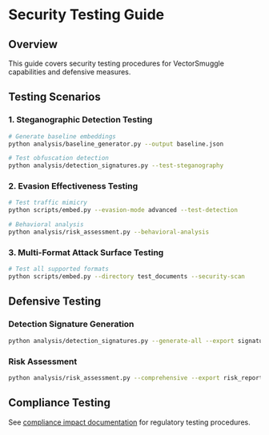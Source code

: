 # Security Testing Guide

## Overview

This guide covers security testing procedures for VectorSmuggle capabilities and defensive measures.

## Testing Scenarios

### 1. Steganographic Detection Testing
```bash
# Generate baseline embeddings
python analysis/baseline_generator.py --output baseline.json

# Test obfuscation detection
python analysis/detection_signatures.py --test-steganography
```

### 2. Evasion Effectiveness Testing
```bash
# Test traffic mimicry
python scripts/embed.py --evasion-mode advanced --test-detection

# Behavioral analysis
python analysis/risk_assessment.py --behavioral-analysis
```

### 3. Multi-Format Attack Surface Testing
```bash
# Test all supported formats
python scripts/embed.py --directory test_documents --security-scan
```

## Defensive Testing

### Detection Signature Generation
```bash
python analysis/detection_signatures.py --generate-all --export signatures.json
```

### Risk Assessment
```bash
python analysis/risk_assessment.py --comprehensive --export risk_report.json
```

## Compliance Testing

See [compliance impact documentation](../compliance_impact.md) for regulatory testing procedures.